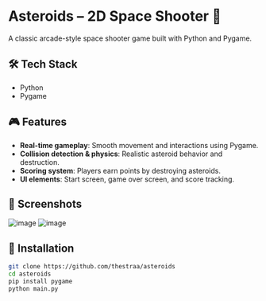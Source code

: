 # Asteroids – 2D Space Shooter 🚀  

A classic arcade-style space shooter game built with Python and Pygame.  

## 🛠 Tech Stack  
- Python  
- Pygame  

## 🎮 Features  
- **Real-time gameplay**: Smooth movement and interactions using Pygame.  
- **Collision detection & physics**: Realistic asteroid behavior and destruction.  
- **Scoring system**: Players earn points by destroying asteroids.  
- **UI elements**: Start screen, game over screen, and score tracking.  

## 📸 Screenshots  
![image](https://github.com/user-attachments/assets/27c2b4d8-4ec4-44c1-a526-9f7bf17ea69c)
![image](https://github.com/user-attachments/assets/42d84552-3e38-4b3c-86ad-0153c3c1f73e)

## 🚀 Installation  
```bash
git clone https://github.com/thestraa/asteroids  
cd asteroids  
pip install pygame  
python main.py  
